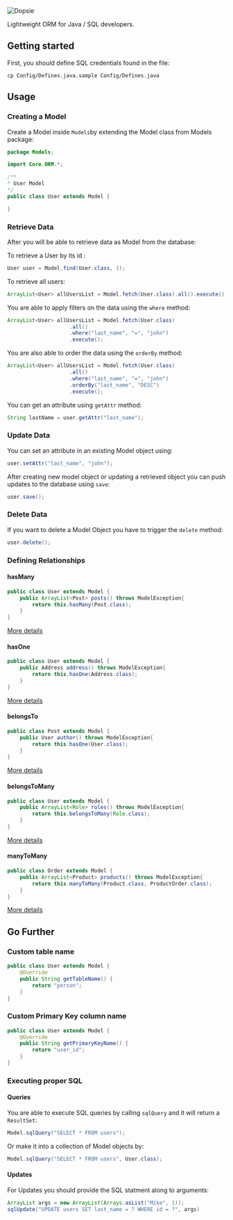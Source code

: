 ![Dopsie](https://i.imgur.com/6BTvfLq.png)

Lightweight ORM for Java / SQL developers.

## Getting started

First, you should define SQL credentials found in the file: 

```
cp Config/Defines.java.sample Config/Defines.java
```

## Usage

### Creating a Model
Create a Model inside `Models`by extending the Model class from Models package:

```java
package Models;

import Core.ORM.*;

/**
* User Model
*/
public class User extends Model {

}
```

### Retrieve Data
After you will be able to retrieve data as Model from the database:

To retrieve a User by its id :

```java
User user = Model.find(User.class, 1);
```

To retrieve all users:

```java
ArrayList<User> allUsersList = Model.fetch(User.class).all().execute();
```

You are able to apply filters on the data using the `where` method:


```java
ArrayList<User> allUsersList = Model.fetch(User.class)
					.all()
					.where("last_name", "=", "john")
					.execute();
```

You are also able to order the data using the `orderBy` method:

```java
ArrayList<User> allUsersList = Model.fetch(User.class)
					.all()
					.where("last_name", "=", "john")
					.orderBy("last_name", "DESC")
					.execute();
```

You can get an attribute using `getAttr` method:

```java
String lastName = user.getAttr("last_name");
```

### Update Data
You can set an attribute in an existing Model object using:

```java
user.setAttr("last_name", "john");
```

After creating new model object or updating a retrieved object you can push updates to the database using `save`:

```java
user.save();
```


### Delete Data
If you want to delete a Model Object you have to trigger the `delete` method:

```java
user.delete();
```



### Defining Relationships


#### hasMany

```java
public class User extends Model {
    public ArrayList<Post> posts() throws ModelException{
        return this.hasMany(Post.class);
    }
}
```
[More details](https://wassimkallel.github.io/DopsieORM/Core/ORM/RelationalModel.html#hasMany-java.lang.Class-java.lang.String-)

#### hasOne

```java
public class User extends Model {
    public Address address() throws ModelException{
        return this.hasOne(Address.class);
    }
}
```

[More details](https://wassimkallel.github.io/DopsieORM/Core/ORM/RelationalModel.html#hasOne-java.lang.Class-)

#### belongsTo

```java
public class Post extends Model {
    public User author() throws ModelException{
        return this.hasOne(User.class);
    }
}
```
[More details](https://wassimkallel.github.io/DopsieORM/Core/ORM/RelationalModel.html#belongsTo-java.lang.Class-java.lang.String-)

#### belongsToMany
```java
public class User extends Model {
    public ArrayList<Role> roles() throws ModelException{
        return this.belongsToMany(Role.class);
    }
}
```
[More details](https://wassimkallel.github.io/DopsieORM/Core/ORM/RelationalModel.html#belongsToMany-java.lang.Class-java.lang.String-)

#### manyToMany

```java
public class Order extends Model {
    public ArrayList<Product> products() throws ModelException{
        return this.manyToMany(Product.class, ProductOrder.class);
    }
}
```
[More details](https://wassimkallel.github.io/DopsieORM/Core/ORM/RelationalModel.html#manyToMany-java.lang.Class-java.lang.Class-java.lang.String-java.lang.String-)


## Go Further
### Custom table name

```java
public class User extends Model {
    @Override
    public String getTableName() {
        return "person";
    }
}

```
### Custom Primary Key column name

```java
public class User extends Model {
    @Override
    public String getPrimaryKeyName() {
        return "user_id";
    }
}
```


### Executing proper SQL
#### Queries
You are able to execute SQL queries by calling `sqlQuery` and it will return a `ResultSet`:

```java
Model.sqlQuery("SELECT * FROM users");
```

Or make it into a collection of Model objects by:

```java
Model.sqlQuery("SELECT * FROM users", User.class);
```
#### Updates
For Updates you should provide the SQL statment along to arguments:

```java
ArrayList args = new ArrayList(Arrays.asList("Mike", 1));
sqlUpdate("UPDATE users SET last_name = ? WHERE id = ?", args)
```














